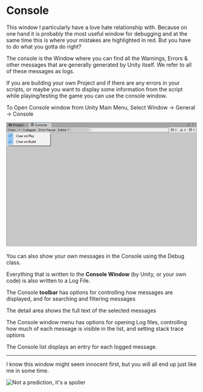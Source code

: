 #  Console

This window I particularly have a love hate relationship with. Because on one hand it is probably the most useful window for debugging and at the same time this is where your mistakes are highlighted in red. But you have to do what you gotta do right?

The console is the Window where you can find all the Warnings, Errors & other messages that are generally generated by Unity itself. We refer to all of these messages as logs.

If you are building your own Project and if there are any errors in your scripts, or maybe you want to display some information from the script while playing/testing the game you can use the console window.

To Open Console window from Unity Main Menu, Select Window → General → Console
    
![Console](./Images/Console.png)
    
You can also show your own messages in the Console using the Debug class.

Everything that is written to the **Console Window** (by Unity, or your own code) is also written to a Log File.

The Console **toolbar** has options for controlling how messages are displayed, and for searching and filtering messages

The detail area shows the full text of the selected messages

The Console window menu has options for opening Log files, controlling how much of each message is visible in the list, and setting stack trace options

The Console list displays an entry for each logged message.

-------------------------

I know this window might seem innocent first, but you will all end up just like me in some time.

![Not a prediction, it's a spolier](https://c.tenor.com/iOCVF2yELdkAAAAC/thanos-meme.gif)
